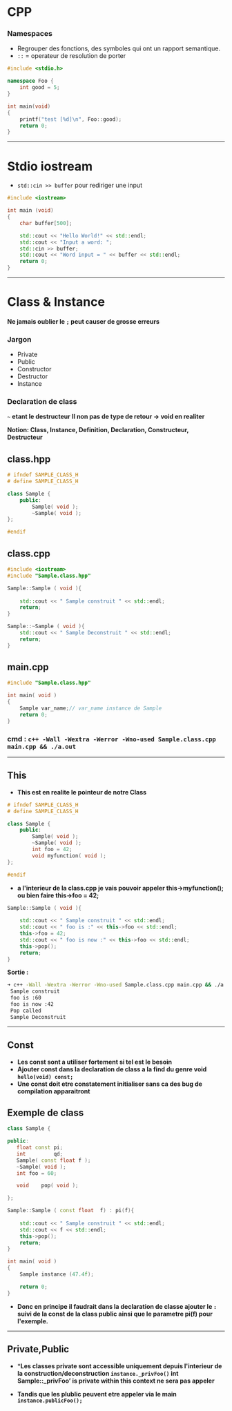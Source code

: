 # CPP

### Namespaces
- Regrouper des fonctions, des symboles qui ont un rapport semantique.
- `::` = operateur de resolution de porter

```cpp
#include <stdio.h>

namespace Foo {
    int good = 5;
}

int main(void)
{
    printf("test [%d]\n", Foo::good);
    return 0;
}
```

---

# Stdio iostream
- `std::cin >> buffer` pour rediriger une input
```cpp
#include <iostream>

int main (void)
{
    char buffer[500];

    std::cout << "Hello World!" << std::endl;
    std::cout << "Input a word: ";
    std::cin >> buffer;
    std::cout << "Word input = " << buffer << std::endl;
    return 0;
}
```

---

# Class & Instance
#### Ne jamais oublier le `;` peut causer de grosse erreurs
### Jargon
- Private
- Public
- Constructor
- Destructor
- Instance

### Declaration de class
`~` **etant le destructeur**
**Il non pas de type de retour -> void en realiter**

**Notion: Class, Instance, Definition, Declaration, Constructeur, Destructeur**

## class.hpp
```cpp
# ifndef SAMPLE_CLASS_H
# define SAMPLE_CLASS_H

class Sample {
    public:
        Sample( void );
        ~Sample( void );
};

#endif
```

## class.cpp
```cpp
#include <iostream>
#include "Sample.class.hpp"

Sample::Sample ( void ){
    
    std::cout << " Sample construit " << std::endl;
    return;
}

Sample::~Sample ( void ){
    std::cout << " Sample Deconstruit " << std::endl;
    return;
}
```

## main.cpp
```cpp
#include "Sample.class.hpp"

int main( void )
{
    Sample var_name;// var_name instance de Sample
    return 0;
}
```

### cmd : `c++ -Wall -Wextra -Werror -Wno-used Sample.class.cpp main.cpp && ./a.out`

---

## This
- **This est en realite le pointeur de notre Class**
```cpp
# ifndef SAMPLE_CLASS_H
# define SAMPLE_CLASS_H

class Sample {
    public:
        Sample( void );
        ~Sample( void );
        int foo = 42;
        void myfunction( void );
};

#endif
```
- **a l'interieur de la class.cpp je vais pouvoir appeler this->myfunction(); ou bien faire this->foo = 42;**

```cpp
Sample::Sample ( void ){
    
    std::cout << " Sample construit " << std::endl;
    std::cout << " foo is :" << this->foo << std::endl;
    this->foo = 42;
    std::cout << " foo is now :" << this->foo << std::endl;
    this->pop();
    return;
}
```
**Sortie :**
```bash
➜ c++ -Wall -Wextra -Werror -Wno-used Sample.class.cpp main.cpp && ./a.out
 Sample construit 
 foo is :60
 foo is now :42
 Pop called 
 Sample Deconstruit 
 ```

---

 ## Const
 - **Les const sont a utiliser fortement si tel est le besoin**
 - **Ajouter const dans la declaration de class a la find du genre void `hello(void) const;`**
 - **Une const doit etre constatement initialiser sans ca des bug de compilation apparaitront**
 ## Exemple de class
 ```cpp
 class Sample {

public:
    float const pi;
    int         qd;
    Sample( const float f );
    ~Sample( void );
    int foo = 60;

    void    pop( void );

};
```
```cpp
Sample::Sample ( const float  f) : pi(f){
    
    std::cout << " Sample construit " << std::endl;
    std::cout << f << std::endl;
    this->pop();
    return;
}
```
```cpp
int main( void )
{
    Sample instance (47.4f);

    return 0;
}
```
- **Donc en principe il faudrait dans la declaration de classe ajouter le `:` suivi de la const de la class public ainsi que le parametre pi(f) pour l'exemple.**

---

## Private,Public
- ***Les classes private sont accessible uniquement depuis l'interieur de la construction/deconstruction `instance._privFoo()` int Sample::_privFoo’ is private within this context ne sera pas appeler**

- **Tandis que les plublic peuvent etre appeler via le main `instance.publicFoo();`**